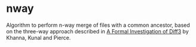 # nway 

Algorithm to perform n-way merge of files with a common ancestor, based on the three-way approach described in [A Formal Investigation of Diff3](http://www.cis.upenn.edu/~bcpierce/papers/diff3-short.pdf) by Khanna, Kunal and Pierce.
